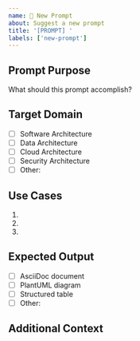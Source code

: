 ```yaml
---
name: 🤖 New Prompt
about: Suggest a new prompt
title: '[PROMPT] '
labels: ['new-prompt']
---
```


## Prompt Purpose
What should this prompt accomplish?

## Target Domain
- [ ] Software Architecture
- [ ] Data Architecture  
- [ ] Cloud Architecture
- [ ] Security Architecture
- [ ] Other:

## Use Cases
1. 
2. 
3. 

## Expected Output
- [ ] AsciiDoc document
- [ ] PlantUML diagram
- [ ] Structured table
- [ ] Other:

## Additional Context